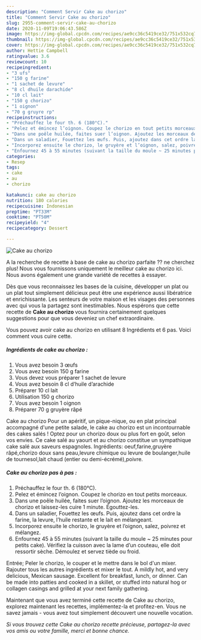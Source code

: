 ```yaml
---
description: "Comment Servir Cake au chorizo"
title: "Comment Servir Cake au chorizo"
slug: 2955-comment-servir-cake-au-chorizo
date: 2020-11-09T19:06:43.586Z
image: https://img-global.cpcdn.com/recipes/ae9cc36c5419ce32/751x532cq70/cake-au-chorizo-photo-principale-de-la-recette.jpg
thumbnail: https://img-global.cpcdn.com/recipes/ae9cc36c5419ce32/751x532cq70/cake-au-chorizo-photo-principale-de-la-recette.jpg
cover: https://img-global.cpcdn.com/recipes/ae9cc36c5419ce32/751x532cq70/cake-au-chorizo-photo-principale-de-la-recette.jpg
author: Hettie Campbell
ratingvalue: 3.6
reviewcount: 10
recipeingredient:
- "3 ufs"
- "150 g farine"
- "1 sachet de levure"
- "8 cl dhuile darachide"
- "10 cl lait"
- "150 g chorizo"
- "1 oignon"
- "70 g gruyre rp"
recipeinstructions:
- "Préchauffez le four th. 6 (180°C)."
- "Pelez et émincez l’oignon. Coupez le chorizo en tout petits morceaux."
- "Dans une poêle huilée, faites suer l’oignon. Ajoutez les morceaux de chorizo et laissez-les cuire 1 minute. Égouttez-les."
- "Dans un saladier, Fouettez les œufs. Puis, ajoutez dans cet ordre la farine, la levure, l’huile restante et le lait en mélangeant."
- "Incorporez ensuite le chorizo, le gruyère et l’oignon, salez, poivrez et mélangez."
- "Enfournez 45 à 55 minutes (suivant la taille du moule ~ 25 minutes pour petits cake). Vérifiez la cuisson avec la lame d’un couteau, elle doit ressortir sèche. Démoulez et servez tiède ou froid."
categories:
- Resep
tags:
- cake
- au
- chorizo

katakunci: cake au chorizo 
nutrition: 180 calories
recipecuisine: Indonesian
preptime: "PT33M"
cooktime: "PT50M"
recipeyield: "4"
recipecategory: Dessert

---
```



![Cake au chorizo](https://img-global.cpcdn.com/recipes/ae9cc36c5419ce32/751x532cq70/cake-au-chorizo-photo-principale-de-la-recette.jpg)

A la recherche de recette à base de cake au chorizo parfaite ?? ne cherchez plus! Nous vous fournissons uniquement le meilleur cake au chorizo ici. Nous avons également une grande variété de recettes à essayer.

Dès que vous reconnaissez les bases de la cuisine, développer un plat ou un plat tout simplement délicieux peut être une expérience aussi libératrice et enrichissante. Les senteurs de votre maison et les visages des personnes avec qui vous la partagez sont inestimables. Nous espérons que cette recette de <strong> Cake au chorizo </strong> vous fournira certainement quelques suggestions pour que vous deveniez un chef extraordinaire.

<!--inarticleads1-->

Vous pouvez avoir cake au chorizo en utilisant 8 Ingrédients et 6 pas. Voici comment vous cuire cette.

##### Ingrédients de cake au chorizo :

1. Vous avez besoin 3 œufs
1. Vous avez besoin 150 g farine
1. Vous devez vous préparer 1 sachet de levure
1. Vous avez besoin 8 cl d‘huile d’arachide
1. Préparer 10 cl lait
1. Utilisation 150 g chorizo
1. Vous avez besoin 1 oignon
1. Préparer 70 g gruyère râpé


Cake au chorizo Pour un apéritif, un pique-nique, ou en plat principal accompagné d&#39;une petite salade, le cake au chorizo est un incontournable des cakes salés ! Optez pour un chorizo doux ou plus fort en goût, selon vos envies. Ce cake salé au yaourt et au chorizo constitue un sympathique cake salé aux saveurs espagnoles. Ingrédients: oeuf,farine,gruyère râpé,chorizo doux sans peau,levure chimique ou levure de boulanger,huile de tournesol,lait chaud (entier ou demi-écrémé),poivre. 

<!--inarticleads2-->

##### Cake au chorizo pas à pas :

1. Préchauffez le four th. 6 (180°C).
1. Pelez et émincez l’oignon. Coupez le chorizo en tout petits morceaux.
1. Dans une poêle huilée, faites suer l’oignon. Ajoutez les morceaux de chorizo et laissez-les cuire 1 minute. Égouttez-les.
1. Dans un saladier, Fouettez les œufs. Puis, ajoutez dans cet ordre la farine, la levure, l’huile restante et le lait en mélangeant.
1. Incorporez ensuite le chorizo, le gruyère et l’oignon, salez, poivrez et mélangez.
1. Enfournez 45 à 55 minutes (suivant la taille du moule ~ 25 minutes pour petits cake). Vérifiez la cuisson avec la lame d’un couteau, elle doit ressortir sèche. Démoulez et servez tiède ou froid.


Entrée; Peler le chorizo, le couper et le mettre dans le bol d&#39;un mixer. Rajouter tous les autres ingrédients et mixer le tout. A mildly hot, and very delicious, Mexican sausage. Excellent for breakfast, lunch, or dinner. Can be made into patties and cooked in a skillet, or stuffed into natural hog or collagen casings and grilled at your next family gathering. 

<!--inarticleads1-->

<p>
Maintenant que vous avez terminé cette recette de Cake au chorizo, explorez maintenant les recettes, implémentez-la et profitez-en. Vous ne savez jamais - vous avez tout simplement découvert une nouvelle vocation.
</p>

<p>
<i>Si vous trouvez cette Cake au chorizo recette précieuse, partagez-la avec vos amis ou votre famille, merci et bonne chance.</i>
</p>
